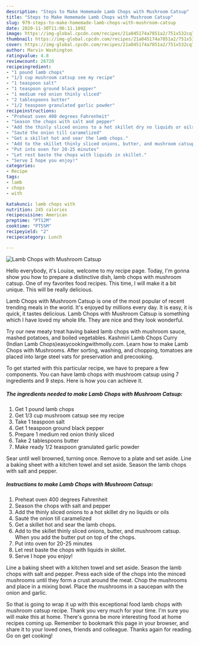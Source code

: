 ```yaml
---
description: "Steps to Make Homemade Lamb Chops with Mushroom Catsup"
title: "Steps to Make Homemade Lamb Chops with Mushroom Catsup"
slug: 979-steps-to-make-homemade-lamb-chops-with-mushroom-catsup
date: 2020-11-30T11:06:11.109Z
image: https://img-global.cpcdn.com/recipes/21a045174a7851a2/751x532cq70/lamb-chops-with-mushroom-catsup-recipe-main-photo.jpg
thumbnail: https://img-global.cpcdn.com/recipes/21a045174a7851a2/751x532cq70/lamb-chops-with-mushroom-catsup-recipe-main-photo.jpg
cover: https://img-global.cpcdn.com/recipes/21a045174a7851a2/751x532cq70/lamb-chops-with-mushroom-catsup-recipe-main-photo.jpg
author: Marvin Washington
ratingvalue: 4.8
reviewcount: 26720
recipeingredient:
- "1 pound lamb chops"
- "1/3 cup mushroom catsup see my recipe"
- "1 teaspoon salt"
- "1 teaspoon ground black pepper"
- "1 medium red onion thinly sliced"
- "2 tablespoons butter"
- "1/2 teaspoon granulated garlic powder"
recipeinstructions:
- "Preheat oven 400 degrees Fahrenheit"
- "Season the chops with salt and pepper"
- "Add the thinly sliced onions to a hot skillet dry no liquids or oils"
- "Sauté the onion till caramelized"
- "Get a skillet hot and sear the lamb chops."
- "Add to the skillet thinly sliced onions, butter, and mushroom catsup. When you add the butter put on top of the chops."
- "Put into oven for 20-25 minutes"
- "Let rest baste the chops with liquids in skillet."
- "Serve I hope you enjoy!"
categories:
- Recipe
tags:
- lamb
- chops
- with

katakunci: lamb chops with 
nutrition: 245 calories
recipecuisine: American
preptime: "PT12M"
cooktime: "PT55M"
recipeyield: "2"
recipecategory: Lunch

---
```



![Lamb Chops with Mushroom Catsup](https://img-global.cpcdn.com/recipes/21a045174a7851a2/751x532cq70/lamb-chops-with-mushroom-catsup-recipe-main-photo.jpg)

Hello everybody, it's Louise, welcome to my recipe page. Today, I'm gonna show you how to prepare a distinctive dish, lamb chops with mushroom catsup. One of my favorites food recipes. This time, I will make it a bit unique. This will be really delicious.

Lamb Chops with Mushroom Catsup is one of the most popular of recent trending meals in the world. It's enjoyed by millions every day. It is easy, it is quick, it tastes delicious. Lamb Chops with Mushroom Catsup is something which I have loved my whole life. They are nice and they look wonderful.

Try our new meaty treat having baked lamb chops with mushroom sauce, mashed potatoes, and boiled vegetables. Kashmiri Lamb Chops Curry (Indian Lamb Chops)easycookingwithmolly.com. Learn how to make Lamb Chops with Mushrooms. After sorting, washing, and chopping, tomatoes are placed into large steel vats for preservation and precooking.


To get started with this particular recipe, we have to prepare a few components. You can have lamb chops with mushroom catsup using 7 ingredients and 9 steps. Here is how you can achieve it.

<!--inarticleads1-->

##### The ingredients needed to make Lamb Chops with Mushroom Catsup:

1. Get 1 pound lamb chops
1. Get 1/3 cup mushroom catsup see my recipe
1. Take 1 teaspoon salt
1. Get 1 teaspoon ground black pepper
1. Prepare 1 medium red onion thinly sliced
1. Take 2 tablespoons butter
1. Make ready 1/2 teaspoon granulated garlic powder


Sear until well browned, turning once. Remove to a plate and set aside. Line a baking sheet with a kitchen towel and set aside. Season the lamb chops with salt and pepper. 

<!--inarticleads2-->

##### Instructions to make Lamb Chops with Mushroom Catsup:

1. Preheat oven 400 degrees Fahrenheit
1. Season the chops with salt and pepper
1. Add the thinly sliced onions to a hot skillet dry no liquids or oils
1. Sauté the onion till caramelized
1. Get a skillet hot and sear the lamb chops.
1. Add to the skillet thinly sliced onions, butter, and mushroom catsup. When you add the butter put on top of the chops.
1. Put into oven for 20-25 minutes
1. Let rest baste the chops with liquids in skillet.
1. Serve I hope you enjoy!


Line a baking sheet with a kitchen towel and set aside. Season the lamb chops with salt and pepper. Press each side of the chops into the minced mushrooms until they form a crust around the meat. Chop the mushrooms and place in a mixing bowl. Place the mushrooms in a saucepan with the onion and garlic. 

So that is going to wrap it up with this exceptional food lamb chops with mushroom catsup recipe. Thank you very much for your time. I'm sure you will make this at home. There's gonna be more interesting food at home recipes coming up. Remember to bookmark this page in your browser, and share it to your loved ones, friends and colleague. Thanks again for reading. Go on get cooking!
